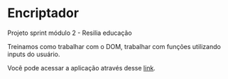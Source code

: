 # Encriptador
Projeto sprint módulo 2 - Resilia educação

Treinamos como trabalhar com o DOM, trabalhar com funções utilizando inputs do usuário.

Você pode acessar a aplicação através desse [link](https://mirnatetzner.github.io/encriptador/).
